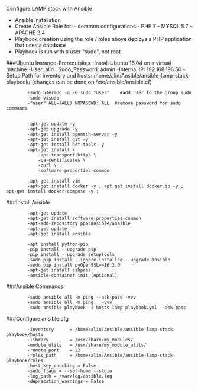 Configure LAMP stack with Ansible
- Ansible installation
- Create Ansible Role for:
            - common configurations
            - PHP 7
            - MYSQL 5.7
            - APACHE 2.4
- Playbook creation using the role / roles above deploys a PHP application that uses a database
- Playbook is run with a user "sudo", not root

###Ubuntu Instance-Prerequisites
            -Install Ubuntu 16.04 on a virtual machine
            -User: alin  ; Sudo_Password: admin
            -Internal IP: 192.168.196.50
            -Setup Path for inventory and hosts: /home/alin/Ansible/ansible-lamp-stack-playbook/ (changes can be done on /etc/ansible/ansible.cf)

            -sudo usermod -a -G sudo "user"    #add user to the group sudo
            -sudo visudo
            -"user" ALL=(ALL) NOPASSWD: ALL  #remove password for sudo commands


            -apt-get update -y
            -apt-get upgrade -y
            -apt-get install openssh-server -y
            -apt-get install git -y
            -apt-get install net-tools -y
            -apt-get install \
                -apt-transport-https \
                -ca-certificates \
                -curl \
                -software-properties-common

            -apt-get install vim
            -apt-get install docker -y ; apt-get install docker.io -y ; apt-get install docker-compose -y ;

###Install Ansible

            -apt-get update
            -apt-get install software-properties-common
            -apt-add-repository ppa:ansible/ansible
            -apt-get update
            -apt-get install ansible

            -apt install python-pip
            -pip install --upgrade pip
            -pip install --upgrade setuptools
            -sudo pip install --ignore-installed --upgrade ansible
            -sudo pip install pyOpenSSL==16.2.0
            -apt-get install sshpass
            -ansible-container init (optional)

###Ansible Commands

            -sudo ansible all -m ping --ask-pass -vvv
            -sudo ansible all -m ping   -vvv
            -sudo ansible-playbook -i hosts lamp-playbook.yml --ask-pass


###Configure ansible.cfg

            -inventory      = /home/alin/Ansible/ansible-lamp-stack-playbook/hosts
            -library        = /usr/share/my_modules/
            -module_utils   = /usr/share/my_module_utils/
            -remote_port    = 22
            -roles_path     = /home/alin/Ansible/ansible-lamp-stack-playbook/roles
            -host_key_checking = False
            -sudo_flags = --set-home --stdin
            -log_path = /var/log/ansible.log
            -deprecation_warnings = False
